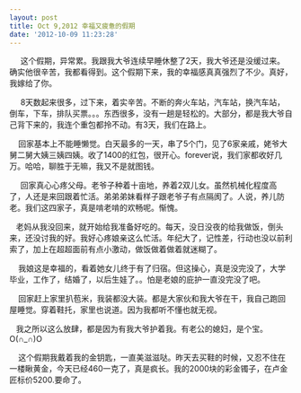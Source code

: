 ```yaml
---
layout: post
title: Oct 9,2012 幸福又疲惫的假期
date: '2012-10-09 11:23:28'
---
```



     这个假期，异常累。我跟我大爷连续早睡休整了2天，我大爷还是没缓过来。确实他很辛苦，我都看得到。这个假期下来，我的幸福感真真强烈了不少。真好，我嫁给了你。

     8天数起来很多，过下来，着实辛苦。不断的奔火车站，汽车站，换汽车站，倒车，下车，排队买票。。。东西很多，没有一趟是轻松的。大部分，都是我大爷自己背下来的，我连个重包都拎不动。有3天，我们在路上。

    回家基本上不能睡懒觉。白天最多的一天，串了5个门，见了6家亲戚，姥爷大舅二舅大姨三姨四姨。收了1400的红包，很开心。forever说，我们家都收好几万。哈哈，聊胜于无嘛，我又不是就图钱。

     回家真心心疼父母。老爷子种着十亩地，养着2双儿女。虽然机械化程度高了，人还是来回跟着忙活。弟弟弟妹看样子跟老爷子有点隔阂了。人说，养儿防老。我们这四家子，真是啃老啃的欢畅呢。惭愧。

   老妈从我没回来，就开始给我准备好吃的。每天，没日没夜的给我做饭，倒头来，还没讨我的好。我好心疼娘亲这么忙活。年纪大了，记性差，行动也没以前利索了，加上在超超面前有点小激动，做饭做着做着就迷糊了。

    我娘这是幸福的，看着她女儿终于有了归宿。但这操心，真是没完没了，大学毕业，工作了，结婚了，以后生娃了。。怕是老娘的庇护一直没完没了吧。

    回家赶上家里扒苞米，我装都没大装。都是大家伙和我大爷在干，我自己跑回屋睡觉。穿着鞋托，家里也说道。因为我都听不懂也就无视。

   我之所以这么放肆，都是因为有我大爷护着我。有老公的媳妇，是个宝。O(∩_∩)O

    这个假期我戴着我的金钥匙，一直美滋滋哒。昨天去买鞋的时候，又忍不住在一楼瞅黄金，今天已经460一克了，真是疯长。我的2000块的彩金镯子，在卢金匠标价5200.要命了。


